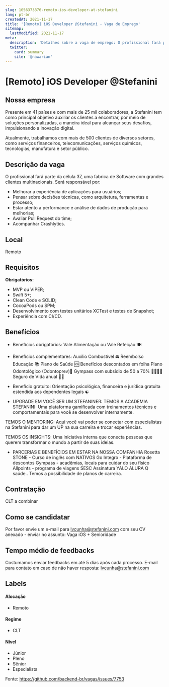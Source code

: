 ```yaml
---
slug: 1056373876-remoto-ios-developer-at-stefanini
lang: pt-br
createdAt: 2021-11-17
title: '[Remoto] iOS Developer @Stefanini - Vaga de Emprego'
sitemap:
  lastModified: 2021-11-17
meta:
  description: 'Detalhes sobre a vaga de emprego: O profissional fará parte da célula 37, uma fabrica de Software com grandes clientes multinacionais. Será responsável por: - Melhorar a experiência de aplicações para usuários; - Pensar sobre decisões técnicas, como arquitetura, ferramentas e processo; - Estar atento a performance e análise de dados de produção para melhorias; - Avaliar Pull Request do time; - Acompanhar Crashlytics.'
  twitter:
    card: summary
    site: '@nawarian'
---
```


# [Remoto] iOS Developer @Stefanini

## Nossa empresa

Presente em 41 países e com mais de 25 mil colaboradores, a Stefanini tem como principal objetivo auxiliar os clientes a encontrar, por meio de soluções personalizadas, a maneira ideal para alcançar seus desafios, impulsionando a inovação digital.

Atualmente, trabalhamos com mais de 500 clientes de diversos setores, como serviços financeiros, telecomunicações, serviços químicos, tecnologias, manufatura e setor público.

## Descrição da vaga

O profissional fará parte da célula 37, uma fabrica de Software com grandes clientes multinacionais. Será responsável por:
- Melhorar a experiência de aplicações para usuários;
- Pensar sobre decisões técnicas, como arquitetura, ferramentas e processo;
- Estar atento a performance e análise de dados de produção para melhorias;
- Avaliar Pull Request do time;
- Acompanhar Crashlytics.

## Local

Remoto 

## Requisitos

**Obrigatórios:**
- MVP ou VIPER;
- Swift 5+;
- Clean Code e SOLID;
- CocoaPods ou SPM;
- Desenvolvimento com testes unitários XCTest e testes de Snapshot;
- Experiência com CI/CD.

## Benefícios

- Benefícios obrigatórios:
Vale Alimentação ou Vale Refeição 🍽

- Benefícios complementares:
Auxílio Combustível 🚘
Reembolso Educação 📚
Plano de Saúde 🆘
Benefícios descontados em folha Plano Odontológico (Odontoprev)🦷
Gympass com subsídio de 50 a 70% 🥊🥋🏊‍♂
Seguro de Vida anual 🧖‍♂

- Benefício gratuito:
Orientação psicológica, financeira e jurídica gratuita estendida aos dependentes legais ☯

- UPGRADE EM VOCÊ SER UM STEFANINER:
TEMOS A ACADEMIA STEFANINI: Uma plataforma gamificada com treinamentos técnicos e comportamentais para você se desenvolver internamente.

TEMOS O MENTORING: Aqui você vai poder se conectar com especialistas na Stefanini para dar um UP na sua carreira e trocar experiências.

TEMOS OS INSIGHTS: Uma iniciativa interna que conecta pessoas que querem transformar o mundo a partir de suas ideias.

- PARCERIAS E BENEFÍCIOS EM ESTAR NA NOSSA COMPANHIA
Rosetta STONE - Curso de inglês com NATIVOS
Go Integro - Plataforma de descontos
Gympass - acadêmias, locais para cuidar do seu físico
Allpoints - programa de viagens
SESC
Assinatura YALO
ALURA
Q saúde..
Temos a possibilidade de planos de carreira.

## Contratação

CLT a combinar

## Como se candidatar

Por favor envie um e-mail para lvcunha@stefanini.com com seu CV anexado - enviar no assunto: Vaga iOS + Senioridade

## Tempo médio de feedbacks

Costumamos enviar feedbacks em até 5 dias após cada processo.
E-mail para contato em caso de não haver resposta: lvcunha@stefanini.com

## Labels
<!-- retire os labels que não fazem sentido à vaga -->

#### Alocação
- Remoto

#### Regime
- CLT

#### Nível
- Júnior
- Pleno
- Sênior
- Especialista




Fonte: https://github.com/backend-br/vagas/issues/7753
